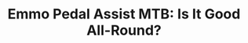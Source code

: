 ---
layout: community
category: community
title: "Emmo Pedal Assist MTB: Is It Good All-Round?"
description: "I am looking into Emmo Electric Assist MTB for City, Gravel and Maybe Some OffRoad, are they any good?  Why not just get a gravel bike? Isn’t it All bike that have a shifter is a mountain bike lol! "
isTopLevel: false
isSingleLevel: false
isArticle: false
datePublished: 2022-06-21 18:30:00 +0300
dateModified: 2022-06-21 18:30:00 +0300
published: false
---